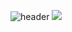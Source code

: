 ![header](https://capsule-render.vercel.app/api?type=Venom&text=Why&color=random)
<img src=https://shields.io/category/coverage>
